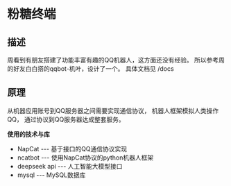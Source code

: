 # 粉糖终端

## 描述
周看到有朋友搭建了功能丰富有趣的QQ机器人，这方面还没有经验。
所以参考周的好友白白搭的qqbot-机叶，设计了一个。
具体文档见 /docs

## 原理
从机器应用账号到QQ服务器之间需要实现通信协议，
机器人框架模拟人类操作QQ，
通过协议到QQ服务器达成整套服务。

**使用的技术与库**
- NapCat --- 基于接口的QQ通信协议实现
- ncatbot --- 使用NapCat协议的python机器人框架
- deepseek api --- 人工智能大模型接口
- mysql --- MySQL数据库
